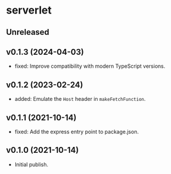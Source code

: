 # serverlet

## Unreleased

## v0.1.3 (2024-04-03)

- fixed: Improve compatibility with modern TypeScript versions.

## v0.1.2 (2023-02-24)

- added: Emulate the `Host` header in `makeFetchFunction`.

## v0.1.1 (2021-10-14)

- fixed: Add the express entry point to package.json.

## v0.1.0 (2021-10-14)

- Initial publish.
